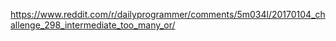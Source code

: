 https://www.reddit.com/r/dailyprogrammer/comments/5m034l/20170104_challenge_298_intermediate_too_many_or/
